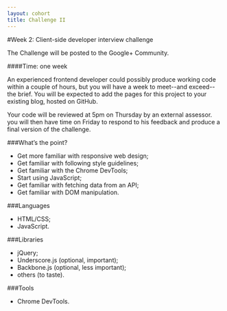 ```yaml
---
layout: cohort
title: Challenge II
---
```

#Week 2: Client-side developer interview challenge 

The Challenge will be posted to the Google+ Community. 

####Time: one week  

An experienced frontend developer could possibly produce working code within a couple of hours, but you will have a week to meet--and exceed--the brief. You will be expected to add the pages for this project to your existing blog, hosted on GitHub.   

Your code will be reviewed at 5pm on Thursday by an external assessor. you will then have time on Friday to respond to his feedback and produce a final version of the challenge. 

###What’s the point? 

* Get more familiar with responsive web design; 
* Get familiar with following style guidelines; 
* Get familiar with the Chrome DevTools; 
* Start using JavaScript; 
* Get familiar with fetching data from an API; 
* Get familiar with DOM manipulation. 

###Languages 

* HTML/CSS; 
* JavaScript. 

###Libraries 

* jQuery;
* Underscore.js (optional, important);
* Backbone.js (optional, less important); 
* others (to taste).

###Tools 

* Chrome DevTools.
